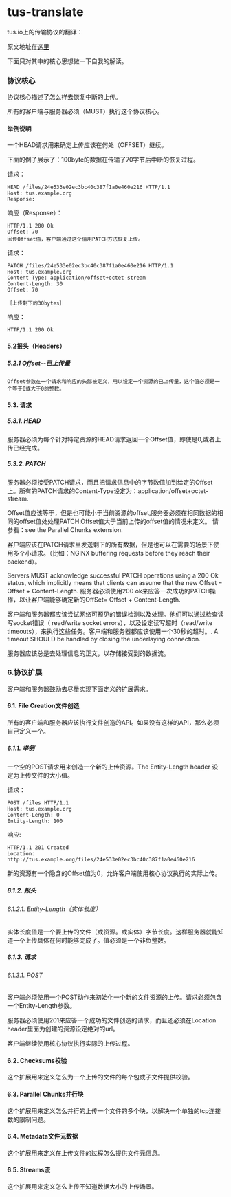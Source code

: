 tus-translate
=============

tus.io上的传输协议的翻译：

原文地址在[这里](http://tus.io/protocols/resumable-upload.html#file-creation)

下面只对其中的核心思想做一下自我的解读。

### 协议核心

协议核心描述了怎么样去恢复中断的上传。

所有的客户端与服务器必须（MUST）执行这个协议核心。

#### 举例说明

一个HEAD请求用来确定上传应该在何处（OFFSET）继续。

下面的例子展示了：100byte的数据在传输了70字节后中断的恢复过程。

请求：

	HEAD /files/24e533e02ec3bc40c387f1a0e460e216 HTTP/1.1
	Host: tus.example.org
	Response:

响应（Response）：
	
	HTTP/1.1 200 Ok
	Offset: 70
	回传Offset值，客户端通过这个值用PATCH方法恢复上传。

请求：

	PATCH /files/24e533e02ec3bc40c387f1a0e460e216 HTTP/1.1
	Host: tus.example.org
	Content-Type: application/offset+octet-stream
	Content-Length: 30
	Offset: 70

	［上传剩下的30bytes］

响应：

	HTTP/1.1 200 Ok
	

#### 5.2报头（Headers）

##### 5.2.1 Offset--已上传量

	Offset参数在一个请求和响应的头部被定义，用以设定一个资源的已上传量，这个值必须是一个等于0或大于0的整数。

#### 5.3. 请求

##### 5.3.1. HEAD

服务器必须为每个针对特定资源的HEAD请求返回一个Offset值，即使是0,或者上传已经完成。

##### 5.3.2. PATCH

服务器必须接受PATCH请求，而且把请求信息中的字节数值加到给定的Offset上。所有的PATCH请求的Content-Type设定为：application/offset+octet-stream.

Offset值应该等于，但是也可能小于当前资源的offset,服务器必须在相同数据的相同的offset值处处理PATCH.Offset值大于当前上传的offset值的情况未定义。
请参看：see the Parallel Chunks extension.

客户端应该在PATCH请求里发送剩下的所有数据，但是也可以在需要的场景下使用多个小请求。（比如：NGINX buffering requests before they reach their backend）。

Servers MUST acknowledge successful PATCH operations using a 200 Ok status, which implicitly means that clients can assume that the new Offset = Offset + Content-Length.
服务器必须使用200 ok来应答一次成功的PATCH操作，以让客户端能够确定新的OffSet= Offset + Content-Length.

客户端和服务器都应该尝试网络可预见的错误检测以及处理。他们可以通过检查读写socket错误（ read/write socket errors），以及设定读写超时（read/write timeouts），来执行这些任务。客户端和服务器都应该使用一个30秒的超时。. A timeout SHOULD be handled by closing the underlaying connection.


服务器应该总是去处理信息的正文，以存储接受到的数据流。



### 6.协议扩展 

客户端和服务器鼓励去尽量实现下面定义的扩展需求。

#### 6.1. File Creation文件创造

所有的客户端和服务器应该执行文件创造的API。如果没有这样的API，那么必须自己定义一个。

##### 6.1.1. 举例

一个空的POST请求用来创造一个新的上传资源。The Entity-Length header 设定为上传文件的大小值。

请求：
	
	POST /files HTTP/1.1
	Host: tus.example.org
	Content-Length: 0
	Entity-Length: 100

响应:

	HTTP/1.1 201 Created
	Location: http://tus.example.org/files/24e533e02ec3bc40c387f1a0e460e216

新的资源有一个隐含的Offset值为0，允许客户端使用核心协议执行的实际上传。

##### 6.1.2. 报头

###### 6.1.2.1. Entity-Length（实体长度）


实体长度值是一个要上传的文件（或资源。或实体）字节长度。这样服务器就能知道一个上传具体在何时能够完成了。值必须是一个非负整数。

##### 6.1.3. 请求

###### 6.1.3.1. POST

客户端必须使用一个POST动作来初始化一个新的文件资源的上传。请求必须包含一个Entity-Length参数。

服务器必须使用201来应答一个成功的文件创造的请求，而且还必须在Location header里面为创建的资源设定绝对的url。

客户端继续使用核心协议执行实际的上传过程。

#### 6.2. Checksums校验

这个扩展用来定义怎么为一个上传的文件的每个包或子文件提供校验。

#### 6.3. Parallel Chunks并行块

这个扩展用来定义怎么并行的上传一个文件的多个块，以解决一个单独的tcp连接数的限制问题。

#### 6.4. Metadata文件元数据
这个扩展用来定义在上传文件的过程怎么提供文件元信息。

#### 6.5. Streams流


这个扩展用来定义怎么上传不知道数据大小的上传场景。

